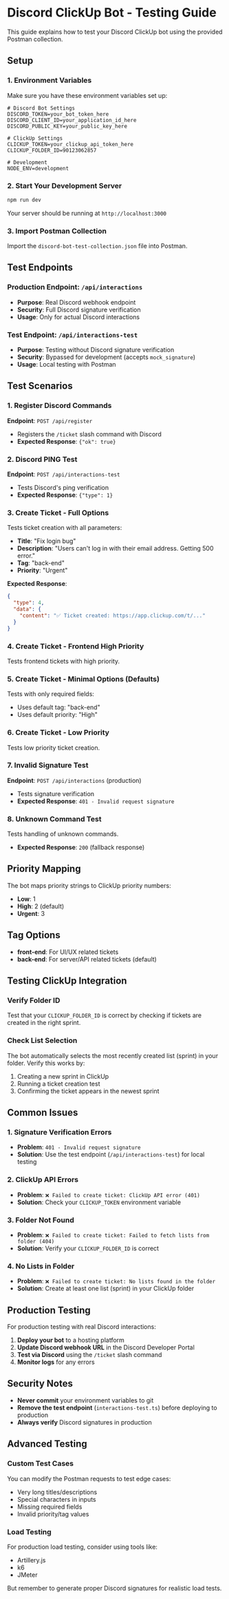 # Discord ClickUp Bot - Testing Guide

This guide explains how to test your Discord ClickUp bot using the provided Postman collection.

## Setup

### 1. Environment Variables

Make sure you have these environment variables set up:

```env
# Discord Bot Settings
DISCORD_TOKEN=your_bot_token_here
DISCORD_CLIENT_ID=your_application_id_here
DISCORD_PUBLIC_KEY=your_public_key_here

# ClickUp Settings
CLICKUP_TOKEN=your_clickup_api_token_here
CLICKUP_FOLDER_ID=90123062857

# Development
NODE_ENV=development
```

### 2. Start Your Development Server

```bash
npm run dev
```

Your server should be running at `http://localhost:3000`

### 3. Import Postman Collection

Import the `discord-bot-test-collection.json` file into Postman.

## Test Endpoints

### Production Endpoint: `/api/interactions`

- **Purpose**: Real Discord webhook endpoint
- **Security**: Full Discord signature verification
- **Usage**: Only for actual Discord interactions

### Test Endpoint: `/api/interactions-test`

- **Purpose**: Testing without Discord signature verification
- **Security**: Bypassed for development (accepts `mock_signature`)
- **Usage**: Local testing with Postman

## Test Scenarios

### 1. Register Discord Commands

**Endpoint**: `POST /api/register`

- Registers the `/ticket` slash command with Discord
- **Expected Response**: `{"ok": true}`

### 2. Discord PING Test

**Endpoint**: `POST /api/interactions-test`

- Tests Discord's ping verification
- **Expected Response**: `{"type": 1}`

### 3. Create Ticket - Full Options

Tests ticket creation with all parameters:

- **Title**: "Fix login bug"
- **Description**: "Users can't log in with their email address. Getting 500 error."
- **Tag**: "back-end"
- **Priority**: "Urgent"

**Expected Response**:

```json
{
  "type": 4,
  "data": {
    "content": "✅ Ticket created: https://app.clickup.com/t/..."
  }
}
```

### 4. Create Ticket - Frontend High Priority

Tests frontend tickets with high priority.

### 5. Create Ticket - Minimal Options (Defaults)

Tests with only required fields:

- Uses default tag: "back-end"
- Uses default priority: "High"

### 6. Create Ticket - Low Priority

Tests low priority ticket creation.

### 7. Invalid Signature Test

**Endpoint**: `POST /api/interactions` (production)

- Tests signature verification
- **Expected Response**: `401 - Invalid request signature`

### 8. Unknown Command Test

Tests handling of unknown commands.

- **Expected Response**: `200` (fallback response)

## Priority Mapping

The bot maps priority strings to ClickUp priority numbers:

- **Low**: 1
- **High**: 2 (default)
- **Urgent**: 3

## Tag Options

- **front-end**: For UI/UX related tickets
- **back-end**: For server/API related tickets (default)

## Testing ClickUp Integration

### Verify Folder ID

Test that your `CLICKUP_FOLDER_ID` is correct by checking if tickets are created in the right sprint.

### Check List Selection

The bot automatically selects the most recently created list (sprint) in your folder. Verify this works by:

1. Creating a new sprint in ClickUp
2. Running a ticket creation test
3. Confirming the ticket appears in the newest sprint

## Common Issues

### 1. Signature Verification Errors

- **Problem**: `401 - Invalid request signature`
- **Solution**: Use the test endpoint (`/api/interactions-test`) for local testing

### 2. ClickUp API Errors

- **Problem**: `❌ Failed to create ticket: ClickUp API error (401)`
- **Solution**: Check your `CLICKUP_TOKEN` environment variable

### 3. Folder Not Found

- **Problem**: `❌ Failed to create ticket: Failed to fetch lists from folder (404)`
- **Solution**: Verify your `CLICKUP_FOLDER_ID` is correct

### 4. No Lists in Folder

- **Problem**: `❌ Failed to create ticket: No lists found in the folder`
- **Solution**: Create at least one list (sprint) in your ClickUp folder

## Production Testing

For production testing with real Discord interactions:

1. **Deploy your bot** to a hosting platform
2. **Update Discord webhook URL** in the Discord Developer Portal
3. **Test via Discord** using the `/ticket` slash command
4. **Monitor logs** for any errors

## Security Notes

- **Never commit** your environment variables to git
- **Remove the test endpoint** (`interactions-test.ts`) before deploying to production
- **Always verify** Discord signatures in production

## Advanced Testing

### Custom Test Cases

You can modify the Postman requests to test edge cases:

- Very long titles/descriptions
- Special characters in inputs
- Missing required fields
- Invalid priority/tag values

### Load Testing

For production load testing, consider using tools like:

- Artillery.js
- k6
- JMeter

But remember to generate proper Discord signatures for realistic load tests.
